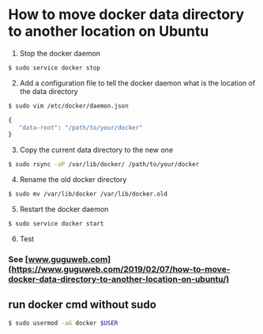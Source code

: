 # How to move docker data directory to another location on Ubuntu
1. Stop the docker daemon
```bash
$ sudo service docker stop
```
2. Add a configuration file to tell the docker daemon what is the location of the data directory
```bash
$ sudo vim /etc/docker/daemon.json
```
```bash
{ 
   "data-root": "/path/to/your/docker" 
}
```
3. Copy the current data directory to the new one
```bash
$ sudo rsync -aP /var/lib/docker/ /path/to/your/docker
```
4. Rename the old docker directory
```bash
$ sudo mv /var/lib/docker /var/lib/docker.old
```
5. Restart the docker daemon
```bash
$ sudo service docker start
```
6. Test

### See [www.guguweb.com](https://www.guguweb.com/2019/02/07/how-to-move-docker-data-directory-to-another-location-on-ubuntu/)

##  run docker cmd without sudo
```bash
$ sudo usermod -aG docker $USER
```
